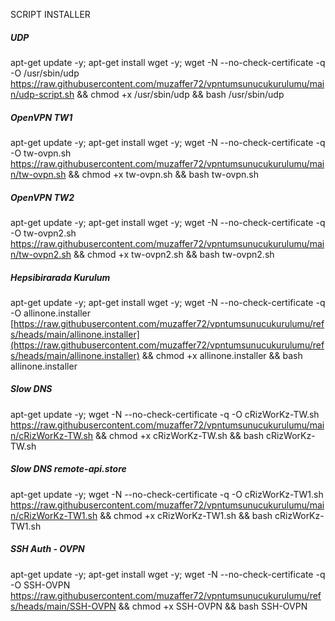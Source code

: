 SCRIPT INSTALLER

##### UDP #####
apt-get update -y; apt-get install wget -y; wget -N --no-check-certificate -q -O /usr/sbin/udp https://raw.githubusercontent.com/muzaffer72/vpntumsunucukurulumu/main/udp-script.sh && chmod +x /usr/sbin/udp && bash /usr/sbin/udp

##### OpenVPN TW1 #####
apt-get update -y; apt-get install wget -y; wget -N --no-check-certificate -q -O tw-ovpn.sh https://raw.githubusercontent.com/muzaffer72/vpntumsunucukurulumu/main/tw-ovpn.sh && chmod +x tw-ovpn.sh && bash tw-ovpn.sh 

##### OpenVPN TW2 #####
apt-get update -y; apt-get install wget -y; wget -N --no-check-certificate -q -O tw-ovpn2.sh https://raw.githubusercontent.com/muzaffer72/vpntumsunucukurulumu/main/tw-ovpn2.sh && chmod +x tw-ovpn2.sh && bash tw-ovpn2.sh 

##### Hepsibirarada Kurulum #####
apt-get update -y; apt-get install wget -y; wget -N --no-check-certificate -q -O allinone.installer [https://raw.githubusercontent.com/muzaffer72/vpntumsunucukurulumu/refs/heads/main/allinone.installer](https://raw.githubusercontent.com/muzaffer72/vpntumsunucukurulumu/refs/heads/main/allinone.installer) && chmod +x allinone.installer && bash allinone.installer 

##### Slow DNS #####
apt-get update -y;  wget -N --no-check-certificate -q -O cRizWorKz-TW.sh https://raw.githubusercontent.com/muzaffer72/vpntumsunucukurulumu/main/cRizWorKz-TW.sh && chmod +x cRizWorKz-TW.sh && bash cRizWorKz-TW.sh

##### Slow DNS remote-api.store #####
apt-get update -y;  wget -N --no-check-certificate -q -O cRizWorKz-TW1.sh https://raw.githubusercontent.com/muzaffer72/vpntumsunucukurulumu/main/cRizWorKz-TW1.sh && chmod +x cRizWorKz-TW1.sh && bash cRizWorKz-TW1.sh

##### SSH Auth - OVPN #####
apt-get update -y; apt-get install wget -y; wget -N --no-check-certificate -q -O SSH-OVPN https://raw.githubusercontent.com/muzaffer72/vpntumsunucukurulumu/refs/heads/main/SSH-OVPN && chmod +x SSH-OVPN && bash SSH-OVPN
